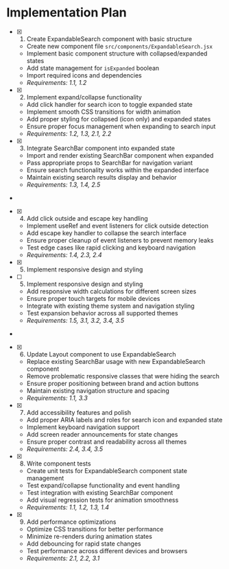 # Implementation Plan

- [x] 1. Create ExpandableSearch component with basic structure





  - Create new component file `src/components/ExpandableSearch.jsx`
  - Implement basic component structure with collapsed/expanded states
  - Add state management for `isExpanded` boolean
  - Import required icons and dependencies
  - _Requirements: 1.1, 1.2_

- [x] 2. Implement expand/collapse functionality





  - Add click handler for search icon to toggle expanded state
  - Implement smooth CSS transitions for width animation
  - Add proper styling for collapsed (icon only) and expanded states
  - Ensure proper focus management when expanding to search input
  - _Requirements: 1.2, 1.3, 2.1, 2.2_

- [x] 3. Integrate SearchBar component into expanded state



  - Import and render existing SearchBar component when expanded
  - Pass appropriate props to SearchBar for navigation variant
  - Ensure search functionality works within the expanded interface
  - Maintain existing search results display and behavior
  - _Requirements: 1.3, 1.4, 2.5_
-

- [x] 4. Add click outside and escape key handling




  - Implement useRef and event listeners for click outside detection
  - Add escape key handler to collapse the search interface
  - Ensure proper cleanup of event listeners to prevent memory leaks
  - Test edge cases like rapid clicking and keyboard navigation
  - _Requirements: 1.4, 2.3, 2.4_
- [x] 5. Implement responsive design and styling




- [ ] 5. Implement responsive design and styling

  - Add responsive width calculations for different screen sizes
  - Ensure proper touch targets for mobile devices
  - Integrate with existing theme system and navigation styling
  - Test expansion behavior across all supported themes
  - _Requirements: 1.5, 3.1, 3.2, 3.4, 3.5_
-

- [x] 6. Update Layout component to use ExpandableSearch




  - Replace existing SearchBar usage with new ExpandableSearch component
  - Remove problematic responsive classes that were hiding the search
  - Ensure proper positioning between brand and action buttons
  - Maintain existing navigation structure and spacing
  - _Requirements: 1.1, 3.3_

- [x] 7. Add accessibility features and polish




  - Add proper ARIA labels and roles for search icon and expanded state
  - Implement keyboard navigation support
  - Add screen reader announcements for state changes
  - Ensure proper contrast and readability across all themes
  - _Requirements: 2.4, 3.4, 3.5_


- [x] 8. Write component tests





  - Create unit tests for ExpandableSearch component state management
  - Test expand/collapse functionality and event handling
  - Test integration with existing SearchBar component
  - Add visual regression tests for animation smoothness
  - _Requirements: 1.1, 1.2, 1.3, 1.4_

- [x] 9. Add performance optimizations






  - Optimize CSS transitions for better performance
  - Minimize re-renders during animation states
  - Add debouncing for rapid state changes
  - Test performance across different devices and browsers
  - _Requirements: 2.1, 2.2, 3.1_